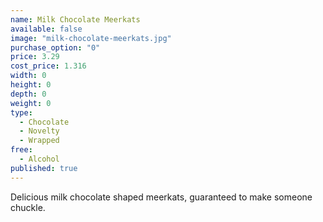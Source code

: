 ```yaml
---
name: Milk Chocolate Meerkats
available: false
image: "milk-chocolate-meerkats.jpg"
purchase_option: "0"
price: 3.29
cost_price: 1.316
width: 0
height: 0
depth: 0
weight: 0
type: 
  - Chocolate
  - Novelty
  - Wrapped
free: 
  - Alcohol
published: true
---
```

Delicious milk chocolate shaped meerkats, guaranteed to make someone chuckle.